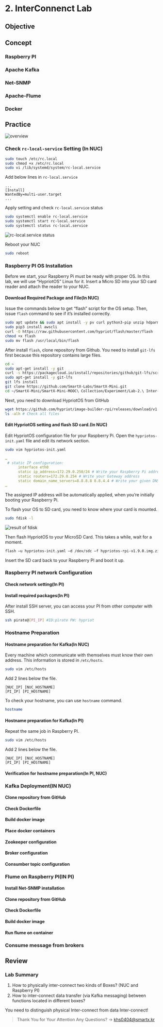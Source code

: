 # 2. InterConnenct Lab

## Objective

## Concept

### Raspberry PI

### Apache Kafka

### Net-SNMP

### Apache-Flume

### Docker

## Practice

<!-- Physical Interconnect 이미지도 넣어야 하나? 근데 iperf나 관련된 확인하는 내용은 터미널 여는 내용 말고 다 빠졌던데 -->
![overview](img/overview.png)

### Check `rc-local-service` Setting (In NUC)

```bash
sudo touch /etc/rc.local
sudo chmod +x /etc/rc.local
sudo vi /lib/systemd/system/rc-local.service
```

Add below lines in `rc-local.service`

```text
...
[Install]
WantedBy=multi-user.target
...
```

Apply setting and check `rc-local.service` status

```bash
sudo systemctl enable rc-local.service
sudo systemctl start rc-local.service
sudo systemctl status rc-local.service
```

![rc-local.service status](./img/rc-local.png)

Reboot your NUC

```bash
sudo reboot
```

### Raspberry PI OS Installation

Before we start, your Raspberry Pi must be ready with proper OS. In this lab, we will use “HypriotOS” Linux for it. Insert a Micro SD into your SD card reader and attach the reader to your NUC.

#### Download Required Package and File(In NUC)

Issue the commands below to get “flash” script for the OS setup. Then, issue `flash` command to see if it’s installed correctly.

```bash
sudo apt update && sudo apt install -y pv curl python3-pip unzip hdparm
sudo pip3 install awscli
curl -O https://raw.githubusercontent.com/hypriot/flash/master/flash
chmod +x flash
sudo mv flash /usr/local/bin/flash
```

After install `flash`, clone repository from Github. You need to install `git-lfs` first because this repository contains large files.

```bash
cd ~
sudo apt-get install -y git
curl -s https://packagecloud.io/install/repositories/github/git-lfs/script.deb.sh | sudo bash
sudo apt-get install -y git-lfs
git lfs install
git clone https://github.com/SmartX-Labs/SmartX-Mini.git
cd ~/SmartX-Mini/SmartX-Mini-MOOC\ Collection/Experiment/Lab-2.\ Inter-Connect/
```

Next, you need to download HypriotOS from GitHub

```bash
wget https://github.com/hypriot/image-builder-rpi/releases/download/v1.9.0/hypriotos-rpi-v1.9.0.img.zip
ls -alh # Check all files
```

#### Edit HypriotOS setting and flash SD card.(In NUC)

Edit HypriotOS configuration file for your Raspberry Pi. Open the `hypriotos-init.yaml` file and edit its network section.

```bash
sudo vim hypriotos-init.yaml
```

```yaml
…
 # static IP configuration:
      interface eth0
      static ip_address=172.29.0.250/24 # Write your Raspberry Pi address
      static routers=172.29.0.254 # Write your Gateway address
      static domain_name_servers=8.8.8.8 8.8.4.4 # Write your given DNS server
…
```

The assigned IP address will be automatically applied, when you’re initially booting your Raspberry Pi.

To flash your OS to SD card, you need to know where your card is mounted.

```bash
sudo fdisk -l
```

![result of fdisk](./img/fdisk.png)

Then flash HypriotOS to your MicroSD Card. This takes a while, wait for a moment.

```bash
flash –u hypriotos-init.yaml –d /dev/sdc –f hypriotos-rpi-v1.9.0.img.zip
```

Insert the SD card back to your Raspberry PI and boot it up.

### Raspberry PI network Configuration

#### Check network setting(In PI)

#### Install required packages(In PI)

<!-- rdate 설치 추가할 것 -->
<!-- sudo apt install -y rdate -->

After install SSH server, you can access your PI from other computer with SSH.

```bash
ssh pirate@[PI_IP] #ID:pirate PW: hypriot
```

### Hostname Preparation

#### Hostname preparation for Kafka(In NUC)

Every machine which communicate with themselves must know
their own address. This information is stored in `/etc/hosts`.

```bash
sudo vim /etc/hosts
```

Add 2 lines below the file.

```text
[NUC_IP] [NUC_HOSTNAME]
[PI_IP] [PI_HOSTNAME]
```
<!-- 예시 이미지 -->

To check your hostname, you can use  `hostname` command.

```bash
hostname
```

<!-- 이 /etc/hosts도 재부팅 하면 사라지나 PI처럼? -->

#### Hostname preparation for Kafka(In PI)

Repeat the same job in Raspberry PI.

```bash
sudo vim /etc/hosts
```

Add 2 lines below the file.

```text
[NUC_IP] [NUC_HOSTNAME]
[PI_IP] [PI_HOSTNAME]
```
<!-- 예시 이미지 -->

#### Verification for hostname preparation(In PI, NUC)

### Kafka Deployment(IN NUC)

#### Clone repository from GitHub

#### Check Dockerfile

#### Build docker image

#### Place docker containers

<!-- 슬라이드 28 세팅 여기로 -->

#### Zookeeper configuration

#### Broker configuration

#### Consumber topic configuration

### Flume on Raspberry PI(IN PI)

#### Install Net-SNMP installation

#### Clone repository from GitHub

#### Check Dockerfile

#### Build docker image

#### Run flume on container

### Consume message from brokers

<!-- 이미지 넣기 -->

## Review

### Lab Summary

1. How to physically inter-connect two kinds of Boxes? (NUC and Raspberry PI)
2. How to inter-connect data transfer (via Kafka messaging) between functions located in different boxes?

You need to distinguish physical Inter-connect from data Inter-connect!

> Thank You for Your Attention Any Questions? -> khs0404@smartx.kr
